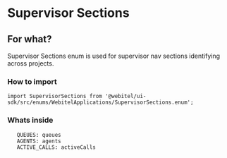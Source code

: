 # Supervisor Sections

## For what?
Supervisor Sections enum is used for supervisor nav sections identifying across projects.

### How to import
```
import SupervisorSections from '@webitel/ui-sdk/src/enums/WebitelApplications/SupervisorSections.enum';
```
### Whats inside
```
   QUEUES: queues
   AGENTS: agents
   ACTIVE_CALLS: activeCalls
```
